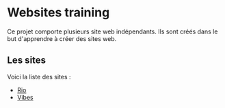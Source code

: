 # Websites training

Ce projet comporte plusieurs site web indépendants. Ils sont créés dans le but d'apprendre à créer des sites web.

## Les sites

Voici la liste des sites :

* [Rio](./rio)
* [Vibes](./vibes)